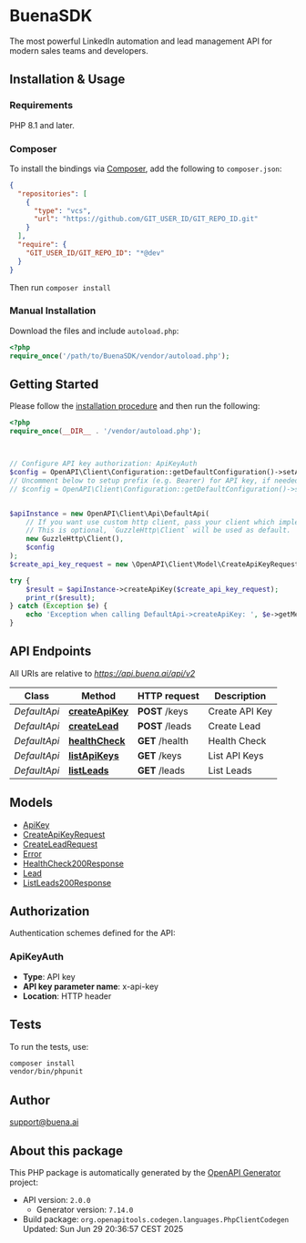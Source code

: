 # BuenaSDK

The most powerful LinkedIn automation and lead management API for modern sales teams and developers.


## Installation & Usage

### Requirements

PHP 8.1 and later.

### Composer

To install the bindings via [Composer](https://getcomposer.org/), add the following to `composer.json`:

```json
{
  "repositories": [
    {
      "type": "vcs",
      "url": "https://github.com/GIT_USER_ID/GIT_REPO_ID.git"
    }
  ],
  "require": {
    "GIT_USER_ID/GIT_REPO_ID": "*@dev"
  }
}
```

Then run `composer install`

### Manual Installation

Download the files and include `autoload.php`:

```php
<?php
require_once('/path/to/BuenaSDK/vendor/autoload.php');
```

## Getting Started

Please follow the [installation procedure](#installation--usage) and then run the following:

```php
<?php
require_once(__DIR__ . '/vendor/autoload.php');



// Configure API key authorization: ApiKeyAuth
$config = OpenAPI\Client\Configuration::getDefaultConfiguration()->setApiKey('x-api-key', 'YOUR_API_KEY');
// Uncomment below to setup prefix (e.g. Bearer) for API key, if needed
// $config = OpenAPI\Client\Configuration::getDefaultConfiguration()->setApiKeyPrefix('x-api-key', 'Bearer');


$apiInstance = new OpenAPI\Client\Api\DefaultApi(
    // If you want use custom http client, pass your client which implements `GuzzleHttp\ClientInterface`.
    // This is optional, `GuzzleHttp\Client` will be used as default.
    new GuzzleHttp\Client(),
    $config
);
$create_api_key_request = new \OpenAPI\Client\Model\CreateApiKeyRequest(); // \OpenAPI\Client\Model\CreateApiKeyRequest

try {
    $result = $apiInstance->createApiKey($create_api_key_request);
    print_r($result);
} catch (Exception $e) {
    echo 'Exception when calling DefaultApi->createApiKey: ', $e->getMessage(), PHP_EOL;
}

```

## API Endpoints

All URIs are relative to *https://api.buena.ai/api/v2*

Class | Method | HTTP request | Description
------------ | ------------- | ------------- | -------------
*DefaultApi* | [**createApiKey**](docs/Api/DefaultApi.md#createapikey) | **POST** /keys | Create API Key
*DefaultApi* | [**createLead**](docs/Api/DefaultApi.md#createlead) | **POST** /leads | Create Lead
*DefaultApi* | [**healthCheck**](docs/Api/DefaultApi.md#healthcheck) | **GET** /health | Health Check
*DefaultApi* | [**listApiKeys**](docs/Api/DefaultApi.md#listapikeys) | **GET** /keys | List API Keys
*DefaultApi* | [**listLeads**](docs/Api/DefaultApi.md#listleads) | **GET** /leads | List Leads

## Models

- [ApiKey](docs/Model/ApiKey.md)
- [CreateApiKeyRequest](docs/Model/CreateApiKeyRequest.md)
- [CreateLeadRequest](docs/Model/CreateLeadRequest.md)
- [Error](docs/Model/Error.md)
- [HealthCheck200Response](docs/Model/HealthCheck200Response.md)
- [Lead](docs/Model/Lead.md)
- [ListLeads200Response](docs/Model/ListLeads200Response.md)

## Authorization

Authentication schemes defined for the API:
### ApiKeyAuth

- **Type**: API key
- **API key parameter name**: x-api-key
- **Location**: HTTP header


## Tests

To run the tests, use:

```bash
composer install
vendor/bin/phpunit
```

## Author

support@buena.ai

## About this package

This PHP package is automatically generated by the [OpenAPI Generator](https://openapi-generator.tech) project:

- API version: `2.0.0`
    - Generator version: `7.14.0`
- Build package: `org.openapitools.codegen.languages.PhpClientCodegen`
Updated: Sun Jun 29 20:36:57 CEST 2025
